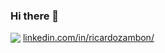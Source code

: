 ### Hi there 👋

<img src="http://cdn.jsdelivr.net/gh/ricardozambon/ricardozambon/linkedin.png" style="vertical-align:text-bottom;" /> [linkedin.com/in/ricardozambon/](https://www.linkedin.com/in/ricardozambon/)

<!--
**RicardoZambon/RicardoZambon** is a ✨ _special_ ✨ repository because its `README.md` (this file) appears on your GitHub profile.

Here are some ideas to get you started:

- 🔭 I’m currently working on ...
- 🌱 I’m currently learning ...
- 👯 I’m looking to collaborate on ...
- 🤔 I’m looking for help with ...
- 💬 Ask me about ...
- 📫 How to reach me: ...
- 😄 Pronouns: ...
- ⚡ Fun fact: ...
-->
